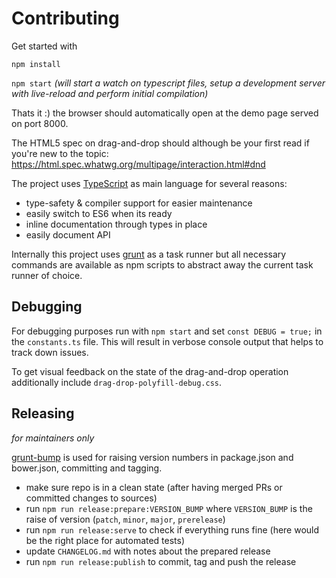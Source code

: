 
# Contributing

Get started with

`npm install`

`npm start`
_(will start a watch on typescript files, setup a development server with live-reload and perform initial compilation)_

Thats it :) the browser should automatically open at the demo page served on port 8000.

The HTML5 spec on drag-and-drop should although be your first read if you're new to the topic:
https://html.spec.whatwg.org/multipage/interaction.html#dnd

The project uses [TypeScript](http://www.typescriptlang.org) as main language for several reasons:
* type-safety & compiler support for easier maintenance
* easily switch to ES6 when its ready
* inline documentation through types in place
* easily document API

Internally this project uses [grunt](http://gruntjs.com) as a task runner but all necessary 
commands are available as npm scripts to abstract away the current task runner of choice.


## Debugging

For debugging purposes run with `npm start` and set `const DEBUG = true;` in the `constants.ts` file.
This will result in verbose console output that helps to track down issues.

To get visual feedback on the state of the drag-and-drop operation additionally include `drag-drop-polyfill-debug.css`.


## Releasing
_for maintainers only_

[grunt-bump](https://github.com/vojtajina/grunt-bump/tree/v0.7.0) is used for raising version numbers in package.json and bower.json, committing and tagging.

* make sure repo is in a clean state (after having merged PRs or committed changes to sources)
* run `npm run release:prepare:VERSION_BUMP` where `VERSION_BUMP` is the raise of version (`patch`, `minor`, `major`, `prerelease`)
* run `npm run release:serve` to check if everything runs fine (here would be the right place for automated tests)
* update `CHANGELOG.md` with notes about the prepared release
* run `npm run release:publish` to commit, tag and push the release
